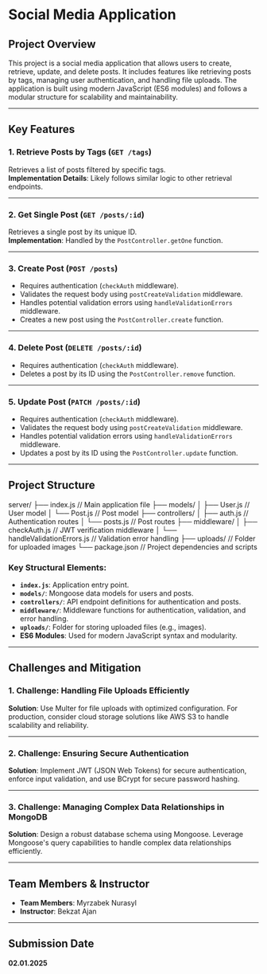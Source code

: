 # **Social Media Application**

## **Project Overview**

This project is a social media application that allows users to create, retrieve, update, and delete posts. It includes features like retrieving posts by tags, managing user authentication, and handling file uploads. The application is built using modern JavaScript (ES6 modules) and follows a modular structure for scalability and maintainability.

---

## **Key Features**

### **1. Retrieve Posts by Tags (`GET /tags`)**  
Retrieves a list of posts filtered by specific tags.  
**Implementation Details**: Likely follows similar logic to other retrieval endpoints.

---

### **2. Get Single Post (`GET /posts/:id`)**  
Retrieves a single post by its unique ID.  
**Implementation**: Handled by the `PostController.getOne` function.

---

### **3. Create Post (`POST /posts`)**  
- Requires authentication (`checkAuth` middleware).  
- Validates the request body using `postCreateValidation` middleware.  
- Handles potential validation errors using `handleValidationErrors` middleware.  
- Creates a new post using the `PostController.create` function.

---

### **4. Delete Post (`DELETE /posts/:id`)**  
- Requires authentication (`checkAuth` middleware).  
- Deletes a post by its ID using the `PostController.remove` function.

---

### **5. Update Post (`PATCH /posts/:id`)**  
- Requires authentication (`checkAuth` middleware).  
- Validates the request body using `postCreateValidation` middleware.  
- Handles potential validation errors using `handleValidationErrors` middleware.  
- Updates a post by its ID using the `PostController.update` function.

---

## **Project Structure**
server/
├── index.js // Main application file
├── models/
│ ├── User.js // User model
│ └── Post.js // Post model
├── controllers/
│ ├── auth.js // Authentication routes
│ └── posts.js // Post routes
├── middleware/
│ ├── checkAuth.js // JWT verification middleware
│ └── handleValidationErrors.js // Validation error handling
├── uploads/ // Folder for uploaded images
└── package.json // Project dependencies and scripts


### **Key Structural Elements**:  
- **`index.js`**: Application entry point.  
- **`models/`**: Mongoose data models for users and posts.  
- **`controllers/`**: API endpoint definitions for authentication and posts.  
- **`middleware/`**: Middleware functions for authentication, validation, and error handling.  
- **`uploads/`**: Folder for storing uploaded files (e.g., images).  
- **ES6 Modules**: Used for modern JavaScript syntax and modularity.

---

## **Challenges and Mitigation**

### **1. Challenge**: Handling File Uploads Efficiently  
**Solution**: Use Multer for file uploads with optimized configuration. For production, consider cloud storage solutions like AWS S3 to handle scalability and reliability.

---

### **2. Challenge**: Ensuring Secure Authentication  
**Solution**: Implement JWT (JSON Web Tokens) for secure authentication, enforce input validation, and use BCrypt for secure password hashing.

---

### **3. Challenge**: Managing Complex Data Relationships in MongoDB  
**Solution**: Design a robust database schema using Mongoose. Leverage Mongoose's query capabilities to handle complex data relationships efficiently.

---

## **Team Members & Instructor**

- **Team Members**: Myrzabek Nurasyl  
- **Instructor**: Bekzat Ajan  

---

## **Submission Date**  
**02.01.2025**
